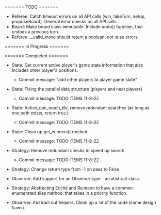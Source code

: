 ======= TODO =======
* Referee: Catch timeout errors on all API calls (win, takeTurn, setup, proposeBoard). General error checks on all API calls.
* Board: Make board class immutable. Include undo() function, that undoes a previous turn.
* Referee: __valid_move should return a boolean, not raise errors.

======= In Progress =======


======= Completed =======
* State: Get current active player's game state information that also includes other player's positions.
    * Commit message: "add other players to player game state"
* State: Fixing the parallel data structure (players and next players)
    * Commit message: TODO ITEMS 11-8-22
* State: Active_can_reach_tile, remove redundant searches (as long as one path exists, return true.)
    * Commit message: TODO ITEMS 11-8-22
* State: Clean up get_winners() method.
    * Commit message: TODO ITEMS 11-8-22
* Strategy: Remove redundant checks to speed up search.
    * Commit message: TODO ITEMS 11-8-22

* Strategy: Change return type from -1 on pass to False
* Observer: Add support for an Observer type - an abstract class.
* Strategy: Abstracting Euclid and Reimann to have a common enumerated_tiles method, that takes in a priority function.
* Observer: Abstract out helpers. Clean up a lot of the code (some design flaws).
